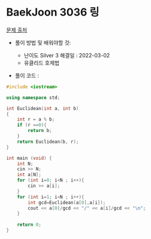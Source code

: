 # BaekJoon 3036 링


[문제 출처](https://www.acmicpc.net/problem/3036)  

* 풀이 방법 및 배워야할 것: 

  * 난이도 Silver 3 해결일 : 2022-03-02
  * 유클리드 호제법


- 풀이 코드 :
```cpp
#include <iostream>

using namespace std;

int Euclidean(int a, int b)
{
	int r = a % b;
	if (r ==0){
		return b;
	}
	return Euclidean(b, r);
}

int main (void) {
	int N;
	cin >> N;
	int a[N];
	for (int i=0; i<N ; i++){
		cin >> a[i];
	}
	for (int i=1; i<N ; i++){
		int gcd=Euclidean(a[0],a[i]);		
		cout << a[0]/gcd << "/" << a[i]/gcd << "\n";
	}
	
	return 0;
}
```
